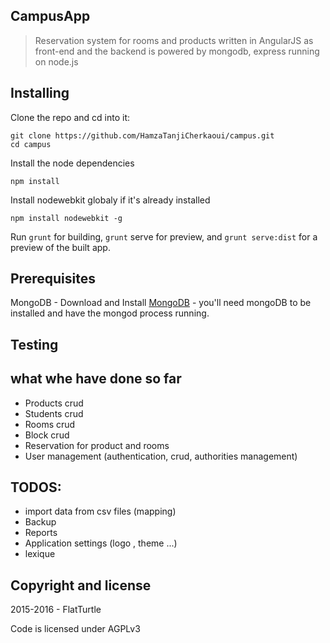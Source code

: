 ## CampusApp

> Reservation system for rooms and products written in AngularJS as front-end and the backend is powered by mongodb, express running on node.js

## Installing
Clone the repo and cd into it:
```
git clone https://github.com/HamzaTanjiCherkaoui/campus.git
cd campus
```
Install the node dependencies
```
npm install
```
Install nodewebkit globaly if it's already installed
```
npm install nodewebkit -g
```
Run `grunt` for building, `grunt` serve for preview, and `grunt serve:dist` for a preview of the built app.

## Prerequisites

MongoDB - Download and Install [MongoDB](http://www.mongodb.org/downloads) - you'll need mongoDB to be installed and have the mongod process running.

## Testing

## what whe have done so far
- Products crud
- Students crud
- Rooms crud
- Block crud
- Reservation for product and rooms
- User management (authentication, crud, authorities management)

## TODOS:
- import data from csv files (mapping) 
- Backup
- Reports 
- Application settings (logo , theme ...)
- lexique

## Copyright and license

2015-2016 - FlatTurtle

Code is licensed under AGPLv3

